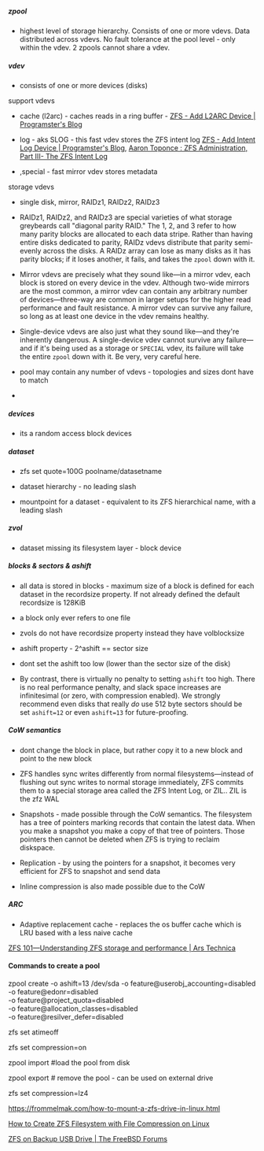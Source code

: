 ##### zpool

- highest level of storage hierarchy. Consists of one or more vdevs. Data distributed across vdevs. No fault tolerance at the pool level - only within the vdev. 2 zpools cannot share a vdev.

##### vdev

- consists of one or more devices (disks)

support vdevs 

- cache (l2arc) - caches reads in a ring buffer - [ZFS - Add L2ARC Device | Programster's Blog](http://blog.programster.org/zfs-add-l2arc) 

- log - aks SLOG - this fast vdev stores the ZFS intent log [ZFS - Add Intent Log Device | Programster's Blog](https://blog.programster.org/zfs-add-intent-log-device), [Aaron Toponce : ZFS Administration, Part III- The ZFS Intent Log](https://pthree.org/2012/12/06/zfs-administration-part-iii-the-zfs-intent-log/)

- ,special - fast mirror vdev stores metadata

storage vdevs 

- single disk, mirror, RAIDz1, RAIDz2, RAIDz3

- RAIDz1, RAIDz2, and RAIDz3 are special varieties of what storage greybeards call "diagonal parity RAID." The 1, 2, and 3 refer to how many parity blocks are allocated to each data stripe. Rather than having entire disks dedicated to parity, RAIDz vdevs distribute that parity semi-evenly across the disks. A RAIDz array can lose as many disks as it has parity blocks; if it loses another, it fails, and takes the `zpool` down with it.

- Mirror vdevs are precisely what they sound like—in a mirror vdev, each block is stored on every device in the vdev. Although two-wide mirrors are the most common, a mirror vdev can contain any arbitrary number of devices—three-way are common in larger setups for the higher read performance and fault resistance. A mirror vdev can survive any failure, so long as at least one device in the vdev remains healthy.

- Single-device vdevs are also just what they sound like—and they're inherently dangerous. A single-device vdev cannot survive any failure—and if it's being used as a storage or `SPECIAL` vdev, its failure will take the entire `zpool` down with it. Be very, very careful here.

- pool may contain any number of vdevs - topologies and sizes dont have to match

- 

##### devices

- its a random access block devices

##### dataset

- zfs set quote=100G poolname/datasetname

- dataset hierarchy - no leading slash

- mountpoint for a dataset - equivalent to its ZFS hierarchical name, with a leading slash

##### zvol

- dataset missing its filesystem layer - block device

##### blocks & sectors & ashift

- all data is stored in blocks - maximum size of a block is defined for each dataset in the recordsize property. If not already defined the default recordsize is 128KiB

- a block only ever refers to one file

- zvols do not have recordsize property instead they have volblocksize 

- ashift property - 2^ashift == sector size

- dont set the ashift too low (lower than the sector size of the disk)

- By contrast, there is virtually no penalty to setting `ashift` too high. There is no real performance penalty, and slack space increases are infinitesimal (or zero, with compression enabled). We strongly recommend even disks that really *do* use 512 byte sectors should be set `ashift=12` or even `ashift=13` for future-proofing.

##### CoW semantics

- dont change the block in place, but rather copy it to a new block and point to the new block

- ZFS handles sync writes differently from normal filesystems—instead of flushing out sync writes to normal storage immediately, ZFS commits them to a special storage area called the ZFS Intent Log, or ZIL.. ZIL is the zfz WAL

- Snapshots - made possible through the CoW semantics. The filesystem has a tree of pointers marking records that contain the latest data. When you make a snapshot you make a copy of that tree of pointers. Those pointers then cannot be deleted when ZFS is trying to reclaim diskspace.

- Replication - by using the pointers for a snapshot, it becomes very efficient for ZFS to snapshot and send data 

- Inline compression is also made possible due to the CoW 

##### ARC

- Adaptive replacement cache - replaces the os buffer cache which is LRU based with a less naive cache

[ZFS 101—Understanding ZFS storage and performance | Ars Technica](https://www.google.com/url?client=internal-element-cse&cx=009773542741016272635:e6s_fsvpe7o&q=https://arstechnica.com/information-technology/2020/05/zfs-101-understanding-zfs-storage-and-performance/&sa=U&ved=2ahUKEwiVoeGTx9vpAhU04nMBHckSDcwQFjAGegQIAxAC&usg=AOvVaw29-5egOT8eC4xQdAdQ-OYU)

#### Commands to create a pool

zpool create -o ashift=13 <poolname> /dev/sda -o feature@userobj_accounting=disabled \
 -o feature@edonr=disabled \
 -o feature@project_quota=disabled \
 -o feature@allocation_classes=disabled \
 -o feature@resilver_defer=disabled

zfs set atimeoff <poolname>

zfs set compression=on <pool>

zpool import <poolname> #load the pool from disk

zpool export <poolname>  # remove the pool - can be used on external drive

zfs set compression=lz4 <poolname>

https://frommelmak.com/how-to-mount-a-zfs-drive-in-linux.html

[How to Create ZFS Filesystem with File Compression on Linux](https://www.thegeekstuff.com/2015/11/zfs-filesystem-compression/)

[ZFS on Backup USB Drive | The FreeBSD Forums](https://forums.freebsd.org/threads/zfs-on-backup-usb-drive.33812/)
